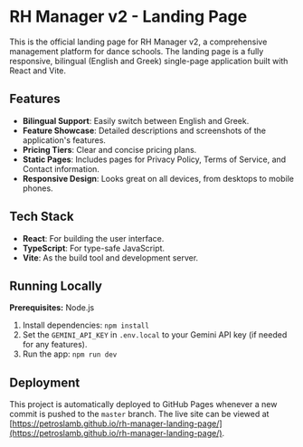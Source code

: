 # RH Manager v2 - Landing Page

This is the official landing page for RH Manager v2, a comprehensive management platform for dance schools. The landing page is a fully responsive, bilingual (English and Greek) single-page application built with React and Vite.

## Features

- **Bilingual Support**: Easily switch between English and Greek.
- **Feature Showcase**: Detailed descriptions and screenshots of the application's features.
- **Pricing Tiers**: Clear and concise pricing plans.
- **Static Pages**: Includes pages for Privacy Policy, Terms of Service, and Contact information.
- **Responsive Design**: Looks great on all devices, from desktops to mobile phones.

## Tech Stack

- **React**: For building the user interface.
- **TypeScript**: For type-safe JavaScript.
- **Vite**: As the build tool and development server.

## Running Locally

**Prerequisites:** Node.js

1.  Install dependencies:
    `npm install`
2.  Set the `GEMINI_API_KEY` in `.env.local` to your Gemini API key (if needed for any features).
3.  Run the app:
    `npm run dev`

## Deployment

This project is automatically deployed to GitHub Pages whenever a new commit is pushed to the `master` branch. The live site can be viewed at [https://petroslamb.github.io/rh-manager-landing-page/](https://petroslamb.github.io/rh-manager-landing-page/).
